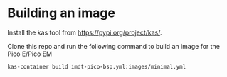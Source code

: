 # Building an image
Install the kas tool from https://pypi.org/project/kas/.

Clone this repo and run the following command to build an image for the Pico E/Pico EM
```
kas-container build imdt-pico-bsp.yml:images/minimal.yml
```
